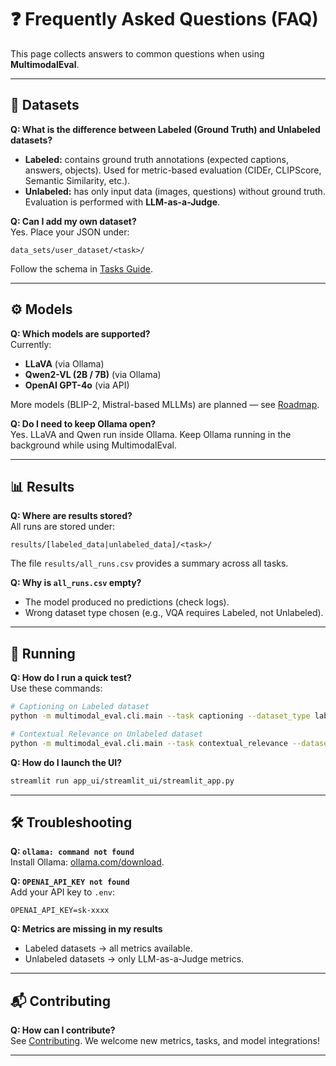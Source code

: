 # ❓ Frequently Asked Questions (FAQ) 

This page collects answers to common questions when using **MultimodalEval**.

---

## 📖 Datasets

**Q: What is the difference between Labeled (Ground Truth) and Unlabeled datasets?**  
- **Labeled:** contains ground truth annotations (expected captions, answers, objects). Used for metric-based evaluation (CIDEr, CLIPScore, Semantic Similarity, etc.).  
- **Unlabeled:** has only input data (images, questions) without ground truth. Evaluation is performed with **LLM-as-a-Judge**.  

**Q: Can I add my own dataset?**  
Yes. Place your JSON under:  
```
data_sets/user_dataset/<task>/
```
Follow the schema in [Tasks Guide](tasks.md).

---

## ⚙️ Models

**Q: Which models are supported?**  
Currently:  
- **LLaVA** (via Ollama)  
- **Qwen2-VL (2B / 7B)** (via Ollama)  
- **OpenAI GPT-4o** (via API)  

More models (BLIP-2, Mistral-based MLLMs) are planned — see [Roadmap](roadmap.md).

**Q: Do I need to keep Ollama open?**  
Yes. LLaVA and Qwen run inside Ollama. Keep Ollama running in the background while using MultimodalEval.

---

## 📊 Results

**Q: Where are results stored?**  
All runs are stored under:
```
results/[labeled_data|unlabeled_data]/<task>/
```
The file `results/all_runs.csv` provides a summary across all tasks.

**Q: Why is `all_runs.csv` empty?**  
- The model produced no predictions (check logs).  
- Wrong dataset type chosen (e.g., VQA requires Labeled, not Unlabeled).  

---

## 🚀 Running

**Q: How do I run a quick test?**  
Use these commands:  
```bash
# Captioning on Labeled dataset
python -m multimodal_eval.cli.main --task captioning --dataset_type labeled

# Contextual Relevance on Unlabeled dataset
python -m multimodal_eval.cli.main --task contextual_relevance --dataset_type unlabeled
```

**Q: How do I launch the UI?**  
```bash
streamlit run app_ui/streamlit_ui/streamlit_app.py
```

---

## 🛠 Troubleshooting

**Q: `ollama: command not found`**  
Install Ollama: [ollama.com/download](https://ollama.com/download).

**Q: `OPENAI_API_KEY not found`**  
Add your API key to `.env`:
```
OPENAI_API_KEY=sk-xxxx
```

**Q: Metrics are missing in my results**  
- Labeled datasets → all metrics available.  
- Unlabeled datasets → only LLM-as-a-Judge metrics.

---

## 📬 Contributing

**Q: How can I contribute?**  
See [Contributing](../contributing.md). We welcome new metrics, tasks, and model integrations!

---
